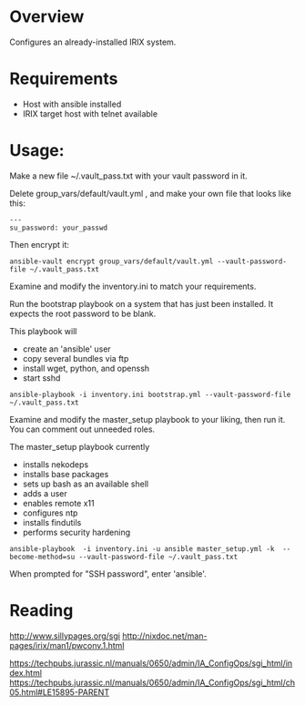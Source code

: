 # Overview

Configures an already-installed IRIX system.

# Requirements

* Host with ansible installed
* IRIX target host with telnet available
    
# Usage:
Make a new file ~/.vault_pass.txt with your vault password in it.

Delete group_vars/default/vault.yml , and make your own file that looks like this:

```
---
su_password: your_passwd
```

Then encrypt it:
```
ansible-vault encrypt group_vars/default/vault.yml --vault-password-file ~/.vault_pass.txt
```

Examine and modify the inventory.ini to match your requirements.

Run the bootstrap playbook on a system that has just been installed. It expects the root password to be blank. 

This playbook will 
  * create an 'ansible' user
  * copy several bundles via ftp
  * install wget, python, and openssh
  * start sshd

```
ansible-playbook -i inventory.ini bootstrap.yml --vault-password-file ~/.vault_pass.txt
```

Examine and modify the master_setup playbook to your liking, then run it. You can comment out unneeded roles.

The master_setup playbook currently
  * installs nekodeps
  * installs base packages
  * sets up bash as an available shell
  * adds a user
  * enables remote x11
  * configures ntp
  * installs findutils
  * performs security hardening

```
ansible-playbook  -i inventory.ini -u ansible master_setup.yml -k  --become-method=su --vault-password-file ~/.vault_pass.txt
```
When prompted for "SSH password", enter 'ansible'.



# Reading
http://www.sillypages.org/sgi 
http://nixdoc.net/man-pages/irix/man1/pwconv.1.html

https://techpubs.jurassic.nl/manuals/0650/admin/IA_ConfigOps/sgi_html/index.html
https://techpubs.jurassic.nl/manuals/0650/admin/IA_ConfigOps/sgi_html/ch05.html#LE15895-PARENT